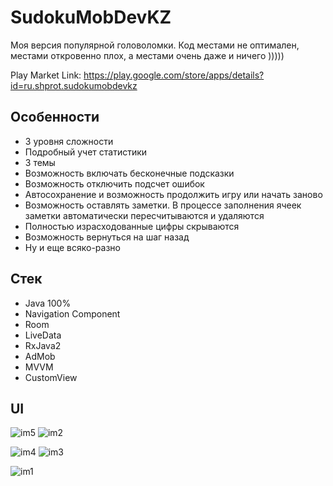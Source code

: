 # SudokuMobDevKZ

Моя версия популярной головоломки. Код местами не оптимален, местами откровенно плох, а местами очень даже и ничего )))))

Play Market Link: https://play.google.com/store/apps/details?id=ru.shprot.sudokumobdevkz

## Особенности

- 3 уровня сложности
- Подробный учет статистики
- 3 темы
- Возможность включать бесконечные подсказки
- Возможность отключить подсчет ошибок
- Автосохранение и возможность продолжить игру или начать заново
- Возможность оставлять заметки. В процессе заполнения ячеек заметки автоматически пересчитываются и удаляются
- Полностью израсходованные цифры скрываются
- Возможность вернуться на шаг назад
- Ну и еще всяко-разно

## Стек

 - Java 100%
 - Navigation Component
 - Room
 - LiveData
 - RxJava2
 - AdMob
 - MVVM
 - CustomView

## UI

![im5](https://github.com/shprotx/SudokuMobDevKZ/assets/59147207/cd3f5a13-6f04-4452-843a-643176a8f82c)
![im2](https://github.com/shprotx/SudokuMobDevKZ/assets/59147207/f1558642-9731-4c22-ba9c-dc9ea40ee83d)

![im4](https://github.com/shprotx/SudokuMobDevKZ/assets/59147207/0bdde76f-6a28-4716-af7a-dc89f1122fe5)
![im3](https://github.com/shprotx/SudokuMobDevKZ/assets/59147207/4317973a-20ef-4db2-893d-8bf97f189cbd)

![im1](https://github.com/shprotx/SudokuMobDevKZ/assets/59147207/1b37c8ef-b9dd-4dc5-9c3d-2bfd519db9fd)
